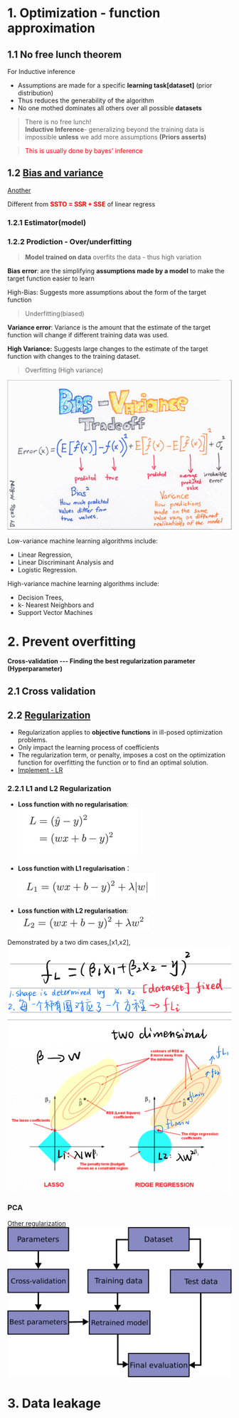 # 1. Optimization - function approximation
## 1.1 No free lunch theorem
For Inductive inference 
- Assumptions are made for a specific **learning task[dataset]** (prior distribution)
- Thus reduces the generability of the algorithm
- No one mothed dominates all others over all possible **datasets**
> There is no free lunch!  
>**Inductive Inference**- generalizing beyond the training data is impossible **unless** we add more assumptions **(Priors asserts)**

><font color='red'>This is usually done by bayes' inference</font>

## 1.2 [Bias and variance ](http://cs229.stanford.edu/summer2020/BiasVarianceAnalysis.pdf)
[Another](https://www.datacamp.com/community/tutorials/tutorial-ridge-lasso-elastic-net)   

Different from <font color='red'>**SSTO = SSR + SSE**</font> of linear regress
### 1.2.1 **Estimator(model)** 
### 1.2.2 **Prodiction** - Over/underfitting 
>**Model trained on data** overfits the data - thus high variation


**Bias error**: are the simplifying **assumptions made by a model** to make the target function easier to learn

High-Bias: Suggests more assumptions about the form of the target function
>Underfitting(biased)

**Variance error**: 
Variance is the amount that the estimate of the target function will change if different training data was used. 

**High Variance:** Suggests large changes to the estimate of the target function with changes to the training dataset.
>Overfitting (High variance)

![](.ML_concepts_images/3165f524.png)  

Low-variance machine learning algorithms include:
- Linear Regression, 
- Linear Discriminant Analysis and 
- Logistic Regression.  

High-variance machine learning algorithms include: 
- Decision Trees, 
- k- Nearest Neighbors and 
- Support Vector Machines




# 2. Prevent overfitting
**Cross-validation --- Finding the best regularization parameter (Hyperparameter)**
## 2.1 Cross validation
## 2.2 [Regularization](https://charlesliuyx.github.io/2017/10/03/%E3%80%90%E7%9B%B4%E8%A7%82%E8%AF%A6%E8%A7%A3%E3%80%91%E4%BB%80%E4%B9%88%E6%98%AF%E6%AD%A3%E5%88%99%E5%8C%96/)
- Regularization applies to **objective functions** in ill-posed optimization problems.
- Only impact the learning process of coefficients
- The regularization term, or penalty, imposes a cost on the 
optimization function for overfitting the function or to find an optimal solution.  
- [Implement - LR](https://harvard-iacs.github.io/2018-CS109A/labs/lab-5/student/)


### 2.2.1 L1 and L2 Regularization

- **Loss function with no regularisation**:![picture 17](../../images/afefca53eb921199eee58dfed0a8299da8efc8c8d7b0c2c682e507592ce2da7f.png)  


- **Loss function with L1 regularisation**：![- **Loss function with L1 regularisation**： 1](../../images/02dee06293906c0f5d119654db23ea7420a560a7d52bbe8169cd303a5fee96a8.png)  
- **Loss function with L2 regularisation**:![picture 20](../../images/e5c352dffa40016bd37d64ec88a1a9dfff58cd8cdbf8992563f686644fcbe4da.png)  
   
Demonstrated by a two dim cases,[x1,x2],  
![picture 23](../../images/fe760d8787fa3530799a10a9274d9ac31c708199302f3f7ceb2cb771beb218cf.png)  
![picture 24](../../images/e70e24de974a697bd03f2d53371e41417f2404e06f02f4d2d3009255c5078042.png)  


### PCA
[Other regularization](https://en.wikipedia.org/wiki/Regularization_(mathematics)#Classification)
![picture 3](../../images/fb23b13f94a92b1dbf58cf9c0493063ef4daccd92903c0339331e87f5f013ff4.png)  


# 3. Data leakage

